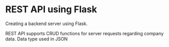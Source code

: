 # REST API using Flask
 Creating a backend server using Flask. 
 
 REST API supports CRUD functions for server requests regarding company data. Data type used in JSON
